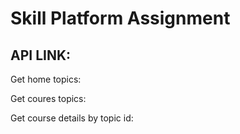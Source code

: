 # Skill Platform Assignment

## API LINK:

Get home topics:

Get coures topics:

Get course details by topic id:
